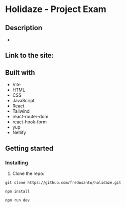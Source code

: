 # Holidaze - Project Exam

## Description

-

## Link to the site:

## Built with

- Vite
- HTML
- CSS
- JavaScript
- React
- Tailwind
- react-router-dom
- react-hook-form
- yup
- Netlify

## Getting started

### Installing

1. Clone the repo:

```
git clone https://github.com/fredosanto/holidaze.git

npm install

npm run dev
```
